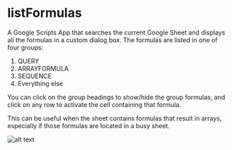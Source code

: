 # listFormulas
A Google Scripts App that searches the current Google Sheet and displays all the formulas in a custom dialog box. The formulas are listed in one of four groups:

1. QUERY
2. ARRAYFORMULA
3. SEQUENCE
4. Everything else

You can click on the group headings to show/hide the group formulas, and click on any row to activate the cell containing that formula.

This can be useful when the sheet contains formulas that result in arrays, especially if those formulas are located in a busy sheet.

![alt text](https://lh3.googleusercontent.com/e4PGCLkav3IFJSHJ1dM--zqUF-bwwxJbhowwp3A2muB8EiHRVyApUdn5TKnj_R59mDd13gGWfiZwpuiNSolf=w1877-h882-rw "Script in action")
